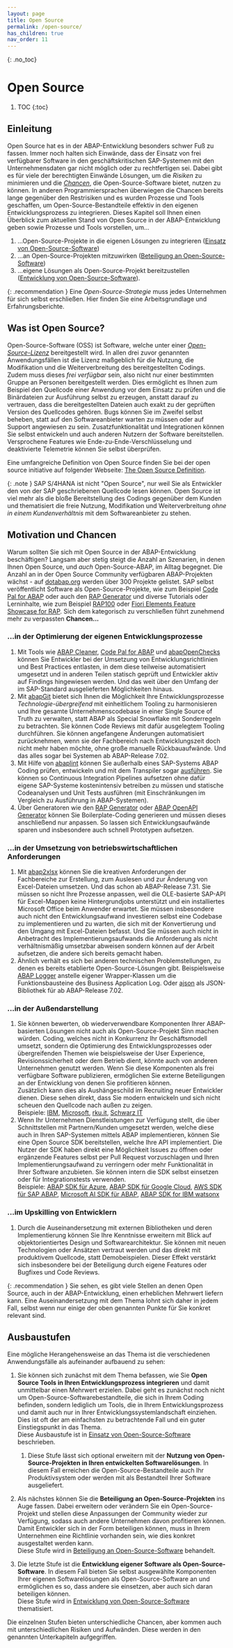 ```yaml
---
layout: page
title: Open Source
permalink: /open-source/
has_children: true
nav_order: 11
---
```


{: .no_toc}
# Open Source

1. TOC
{:toc}

## Einleitung

Open Source hat es in der ABAP-Entwicklung besonders schwer Fuß zu fassen. Immer noch halten sich Einwände, dass der Einsatz von frei verfügbarer Software in den geschäftskritischen SAP-Systemen mit den Unternehmensdaten gar nicht möglich oder zu rechtfertigen sei. Dabei gibt es für viele der berechtigten Einwände Lösungen, um die _Risiken_ zu minimieren und die [_Chancen_](#motivation-und-chancen), die Open-Source-Software bietet, nutzen zu können. In anderen Programmiersprachen überwiegen die Chancen bereits lange gegenüber den Restrisiken und es wurden Prozesse und Tools geschaffen, um Open-Source-Bestandteile effektiv in den eigenen Entwicklungsprozess zu integrieren. Dieses Kapitel soll Ihnen einen Überblick zum aktuellen Stand von Open Source in der ABAP-Entwicklung geben sowie Prozesse und Tools vorstellen, um...

1. ...Open-Source-Projekte in die eigenen Lösungen zu integrieren ([Einsatz von Open-Source-Software](using-open-source-software))
2. ...an Open-Source-Projekten mitzuwirken ([Beteiligung an Open-Source-Software](contributing-to-open-source-software))
3. ...eigene Lösungen als Open-Source-Projekt bereitzustellen ([Entwicklung von Open-Source-Software](developing-open-source-software)).

{: .recommendation }
Eine _Open-Source-Strategie_ muss jedes Unternehmen für sich selbst erschließen. Hier finden Sie eine Arbeitsgrundlage und Erfahrungsberichte.

## Was ist Open Source?

Open-Source-Software (OSS) ist Software, welche unter einer [_Open-Source-Lizenz_](licenses) bereitgestellt wird. In allen drei zuvor genannten Anwendungsfällen ist die Lizenz maßgeblich für die Nutzung, die Modifikation und die Weiterverbreitung des bereitgestellten Codings. Zudem muss dieses _frei verfügbar_ sein, also nicht nur einer bestimmten Gruppe an Personen bereitgestellt werden. Dies ermöglicht es Ihnen zum Beispiel den Quellcode einer Anwendung vor dem Einsatz zu prüfen und die Binärdateien zur Ausführung selbst zu erzeugen, anstatt darauf zu vertrauen, dass die bereitgestellten Dateien auch exakt zu der geprüften Version des Quellcodes gehören. Bugs können Sie im Zweifel selbst beheben, statt auf den Softwareanbieter warten zu müssen oder auf Support angewiesen zu sein. Zusatzfunktionalität und Integrationen können Sie selbst entwickeln und auch anderen Nutzern der Software bereitstellen. Versprochene Features wie Ende-zu-Ende-Verschlüsselung und deaktivierte Telemetrie können Sie selbst überprüfen.

Eine umfangreiche Definition von Open Source finden Sie bei der open source initiative auf folgender Webseite: [The Open Source Definition](https://opensource.org/osd).

{: .note }
SAP S/4HANA ist nicht "Open Source", nur weil Sie als Entwickler den von der SAP geschriebenen Quellcode lesen können. Open Source ist viel mehr als die bloße Bereitstellung des Codings gegenüber dem Kunden und thematisiert die freie Nutzung, Modifikation und Weiterverbreitung _ohne in einem Kundenverhältnis_ mit dem Softwareanbieter zu stehen.

## Motivation und Chancen

Warum sollten Sie sich mit Open Source in der ABAP-Entwicklung beschäftigen? Langsam aber stetig steigt die Anzahl an Szenarien, in denen Ihnen Open Source, und _auch_ Open-Source-ABAP, im Alltag begegnet. Die Anzahl an in der Open Source Community verfügbaren ABAP-Projekten wächst - auf [dotabap.org](https://dotabap.org) werden über 300 Projekte gelistet. SAP selbst veröffentlicht Software als Open-Source-Projekte, wie zum Beispiel [Code Pal for ABAP](https://github.com/SAP/code-pal-for-abap-cloud) oder auch den [RAP Generator](https://github.com/SAP-samples/cloud-abap-rap) und diverse Tutorials oder Lerninhalte, wie zum Beispiel [RAP100](https://github.com/SAP-samples/abap-platform-rap100) oder [Fiori Elements Feature Showcase for RAP](https://github.com/SAP-samples/abap-platform-fiori-feature-showcase). Sich dem kategorisch zu verschließen führt zunehmend mehr zu verpassten __Chancen...__

### ...in der Optimierung der eigenen Entwicklungsprozesse

1. Mit Tools wie [ABAP Cleaner](https://github.com/SAP/abap-cleaner), [Code Pal for ABAP](https://github.com/SAP/code-pal-for-abap-cloud) und [abapOpenChecks](https://github.com/larshp/abapOpenChecks) können Sie Entwickler bei der Umsetzung von Entwicklungsrichtlinien und Best Practices entlasten, in dem diese teilweise automatisiert umgesetzt und in anderen Teilen statisch geprüft und Entwickler aktiv auf Findings hingewiesen werden. Und das weit über den Umfang der im SAP-Standard ausgelieferten Möglichkeiten hinaus.  
2. Mit [abapGit](https://abapgit.org/) bietet sich Ihnen die Möglichkeit Ihre Entwicklungsprozesse _Technologie-übergreifend_ mit einheitlichem Tooling zu harmonisieren und Ihre gesamte Unternehmenscodebase in einer Single Source of Truth zu verwalten, statt ABAP als Special Snowflake mit Sonderregeln zu betrachten. Sie können Code Reviews mit dafür ausgelegtem Tooling durchführen. Sie können angefangene Änderungen automatisiert zurücknehmen, wenn sie der Fachbereich nach Entwicklungszeit doch nicht mehr haben möchte, ohne große manuelle Rückbauaufwände. Und das alles sogar bei Systemen ab ABAP-Release 7.02.
3. Mit Hilfe von [abaplint](https://abaplint.org/) können Sie außerhalb eines SAP-Systems ABAP Coding prüfen, entwickeln und mit dem Transpiler sogar [ausführen](https://transpiler.abaplint.org/). Sie können so Continuous Integration Pipelines aufsetzen ohne dafür eigene SAP-Systeme kostenintensiv betreiben zu müssen und statische Codeanalysen und Unit Tests ausführen (mit Einschränkungen im Vergleich zu Ausführung in ABAP-Systemen).  
4. Über Generatoren wie den [RAP Generator](https://github.com/SAP-samples/cloud-abap-rap) oder [ABAP OpenAPI Generator](https://github.com/abap-openapi/abap-openapi) können Sie Boilerplate-Coding generieren und müssen dieses anschließend nur anpassen. So lassen sich Entwicklungsaufwände sparen und insbesondere auch schnell Prototypen aufsetzen.

### ...in der Umsetzung von betriebswirtschaftlichen Anforderungen

1. Mit [abap2xlsx](https://github.com/abap2xlsx/abap2xlsx) können Sie die kreativen Anforderungen der Fachbereiche zur Erstellung, zum Auslesen und zur Änderung von Excel-Dateien umsetzen. Und das schon ab ABAP-Release 7.31. Sie müssen so nicht Ihre Prozesse anpassen, weil die OLE-basierte SAP-API für Excel-Mappen keine Hintergrundjobs unterstützt und ein installiertes Microsoft Office beim Anwender erwartet. Sie müssen insbesondere auch nicht den Entwicklungsaufwand investieren selbst eine Codebase zu implementieren und zu warten, die sich mit der Konvertierung und den Umgang mit Excel-Dateien befasst. Und Sie müssen auch nicht in Anbetracht des Implementierungsaufwands die Anforderung als nicht verhältnismäßig umsetzbar abweisen sondern können auf der Arbeit aufsetzen, die andere sich bereits gemacht haben.
2. Ähnlich verhält es sich bei anderen technischen Problemstellungen, zu denen es bereits etablierte Open-Source-Lösungen gibt. Beispielsweise [ABAP Logger](https://github.com/ABAP-Logger/ABAP-Logger) anstelle eigener Wrapper-Klassen um die Funktionsbausteine des Business Application Log. Oder [ajson](https://github.com/sbcgua/ajson) als JSON-Bibliothek für ab ABAP-Release 7.02.

### ...in der Außendarstellung

1. Sie können bewerten, ob wiederverwendbare Komponenten Ihrer ABAP-basierten Lösungen nicht auch als Open-Source-Projekt Sinn machen würden. Coding, welches nicht in Konkurrenz Ihr Geschäftsmodell umsetzt, sondern die Optimierung des Entwicklungsprozesses oder übergreifenden Themen wie beispielsweise der User Experience, Revisionssicherheit oder dem Betrieb dient, könnte auch von anderen Unternehmen genutzt werden. Wenn Sie diese Komponenten als frei verfügbare Software publizieren, ermöglichen Sie externe Beteiligungen an der Entwicklung von denen Sie profitieren können.  
Zusätzlich kann dies als Aushängeschild im Recruiting neuer Entwickler dienen. Diese sehen direkt, dass Sie modern entwickeln und sich nicht scheuen den Quellcode nach außen zu zeigen.  
Beispiele: [IBM](https://github.com/IBM?q=&type=all&language=abap&sort=), [Microsoft](https://github.com/microsoft?q=&type=all&language=abap&sort=), [rku.it](https://github.com/rku-it-GmbH?q=&type=all&language=abap&sort=), [Schwarz IT](https://github.com/SchwarzIT?q=&type=all&language=abap&sort=)
2. Wenn Ihr Unternehmen Dienstleistungen zur Verfügung stellt, die über Schnittstellen mit Partnern/Kunden umgesetzt werden, welche diese auch in Ihren SAP-Systemen mittels ABAP implementieren, können Sie eine Open Source SDK bereitstellen, welche Ihre API implementiert. Die Nutzer der SDK haben direkt eine Möglichkeit Issues zu öffnen oder ergänzende Features selbst per Pull Request vorzuschlagen und Ihren Implementierungsaufwand zu verringern oder mehr Funktionalität in Ihrer Software anzubieten. Sie können intern die SDK selbst einsetzen oder für Integrationstests verwenden.  
Beispiele: [ABAP SDK für Azure](https://github.com/microsoft/ABAP-SDK-for-Azure), [ABAP SDK für Google Cloud](https://cloud.google.com/solutions/sap/docs/abap-sdk/overview), [AWS SDK für SAP ABAP](https://aws.amazon.com/sdk-for-sap-abap/), [Microsoft AI SDK für ABAP](https://github.com/microsoft/aisdkforsapabap), [ABAP SDK for IBM watsonx](https://github.com/IBM/abap-sdk-nwas-x)

### ...im Upskilling von Entwicklern

1. Durch die Auseinandersetzung mit externen Bibliotheken und deren Implementierung können Sie Ihre Kenntnisse erweitern mit Blick auf objektorientiertes Design und Softwarearchitektur. Sie können mit neuen Technologien oder Ansätzen vertraut werden und das direkt mit produktivem Quellcode, statt Demobeispielen. Dieser Effekt verstärkt sich insbesondere bei der Beteiligung durch eigene Features oder Bugfixes und Code Reviews.

{: .recommendation }
Sie sehen, es gibt viele Stellen an denen Open Source, auch in der ABAP-Entwicklung, einen erheblichen Mehrwert liefern kann. Eine Auseinandersetzung mit dem Thema lohnt sich daher in jedem Fall, selbst wenn nur einige der oben genannten Punkte für Sie konkret relevant sind.

## Ausbaustufen

Eine mögliche Herangehensweise an das Thema ist die verschiedenen Anwendungsfälle als aufeinander aufbauend zu sehen:

1. Sie können sich zunächst mit dem Thema befassen, wie Sie __Open Source Tools in Ihren Entwicklungsprozess integrieren__ und damit unmittelbar einen Mehrwert erzielen. Dabei geht es zunächst noch nicht um Open-Source-Softwarebestandteile, die sich in Ihrem Coding befinden, sondern lediglich um Tools, die in Ihrem Entwicklungsprozess und damit auch nur in Ihrer Entwicklungssystemlandschaft einziehen. Dies ist oft der am einfachsten zu betrachtende Fall und ein guter Einstiegspunkt in das Thema.  
Diese Ausbaustufe ist in [Einsatz von Open-Source-Software](using-open-source-software) beschrieben.
    1. Diese Stufe lässt sich optional erweitern mit der __Nutzung von Open-Source-Projekten in Ihren entwickelten Softwarelösungen__. In diesem Fall erreichen die Open-Source-Bestandteile auch Ihr Produktivsystem oder werden mit als Bestandteil Ihrer Software ausgeliefert.

2. Als nächstes können Sie die __Beteiligung an Open-Source-Projekten__ ins Auge fassen. Dabei erweitern oder verändern Sie ein Open-Source-Projekt und stellen diese Anpassungen der Community wieder zur Verfügung, sodass auch andere Unternehmen davon profitieren können. Damit Entwickler sich in der Form beteiligen können, muss in Ihrem Unternehmen eine Richtlinie vorhanden sein, wie dies konkret ausgestaltet werden kann.  
Diese Stufe wird in [Beteiligung an Open-Source-Software](contributing-to-open-source-software) behandelt.

3. Die letzte Stufe ist die __Entwicklung eigener Software als Open-Source-Software__. In diesem Fall bieten Sie selbst ausgewählte Komponenten Ihrer eigenen Softwarelösungen als Open-Source-Software an und ermöglichen es so, dass andere sie einsetzen, aber auch sich daran beteiligen können.  
Diese Stufe wird in [Entwicklung von Open-Source-Software](developing-open-source-software) thematisiert.

Die einzelnen Stufen bieten unterschiedliche Chancen, aber kommen auch mit unterschiedlichen Risiken und Aufwänden. Diese werden in den genannten Unterkapiteln aufgegriffen.
